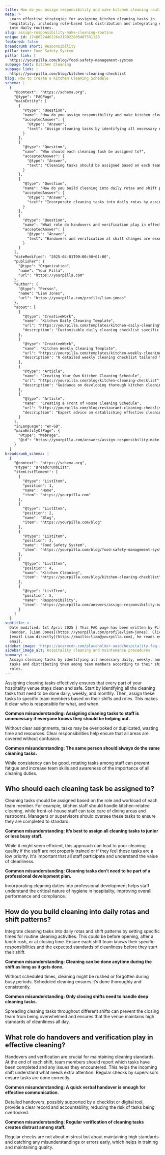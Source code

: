 ```yaml
---
title: How do you assign responsibility and make kitchen cleaning routine?
meta: >
  Learn effective strategies for assigning kitchen cleaning tasks in
  hospitality, including role-based task distribution and integrating cleaning
  into daily routines.
slug: assign-responsibility-make-cleaning-routine
unique id: 1746622446226x219822805487501120
featured: false
breadcrumb short: Responsibility
pillar text: Food Safety System
pillar link: |
  https://yourpilla.com/blog/food-safety-management-system
subpage text: Kitchen Cleaning
subpage link: |
  https://yourpilla.com/blog/kitchen-cleaning-checklist
blog: How to create a Kitchen Cleaning Schedule
schema: |
  {
    "@context": "https://schema.org",
    "@type": "FAQPage",
    "mainEntity": [
      {
        "@type": "Question",
        "name": "How do you assign responsibility and make kitchen cleaning routine?",
        "acceptedAnswer": {
          "@type": "Answer",
          "text": "Assign cleaning tasks by identifying all necessary daily, weekly, and monthly tasks and distributing them among team members according to their shifts and roles. This ensures clear responsibilities and prevents tasks from being overlooked or duplicated. Rotating tasks among staff can help prevent fatigue and increase team skills."
        }
      },
      {
        "@type": "Question",
        "name": "Who should each cleaning task be assigned to?",
        "acceptedAnswer": {
          "@type": "Answer",
          "text": "Cleaning tasks should be assigned based on each team member's role and workload. Kitchen staff should handle kitchen-related cleaning, while front-of-house staff manage dining areas and restrooms. Managers or supervisors should oversee all cleaning tasks to ensure they are completed to the expected standard."
        }
      },
      {
        "@type": "Question",
        "name": "How do you build cleaning into daily rotas and shift patterns?",
        "acceptedAnswer": {
          "@type": "Answer",
          "text": "Incorporate cleaning tasks into daily rotas by assigning specific times for these activities, such as before opening, after lunch rushes, and at closing. Ensure each shift team knows their specific responsibilities and the expected standards before their shift starts. Scheduled cleaning helps ensure thoroughness and consistency during busy periods."
        }
      },
      {
        "@type": "Question",
        "name": "What role do handovers and verification play in effective cleaning?",
        "acceptedAnswer": {
          "@type": "Answer",
          "text": "Handovers and verification at shift changes are essential for maintaining cleaning standards. Each team should report completed tasks and any issues, providing a clear transition for the incoming team. Regular checks by supervisors ensure tasks are correctly completed, supporting training needs and maintaining high standards."
        }
      }
    ],
    "dateModified": "2025-04-01T09:00:00+01:00",
    "publisher": {
      "@type": "Organization",
      "name": "Your Pilla",
      "url": "https://yourpilla.com"
    },
    "author": {
      "@type": "Person",
      "name": "Liam Jones",
      "url": "https://yourpilla.com/profile/liam-jones"
    },
    "about": [
      {
        "@type": "CreativeWork",
        "name": "Kitchen Daily Cleaning Template",
        "url": "https://yourpilla.com/templates/kitchen-daily-cleaning",
        "description": "Customisable daily cleaning checklist specific to kitchen environments to ensure high cleanliness standards."
      },
      {
        "@type": "CreativeWork",
        "name": "Kitchen Weekly Cleaning Template",
        "url": "https://yourpilla.com/templates/kitchen-weekly-cleaning",
        "description": "A detailed weekly cleaning checklist tailored to kitchens, aiding in maintaining cleanliness and hygiene."
      },
      {
        "@type": "Article",
        "name": "Creating Your Own Kitchen Cleaning Schedule",
        "url": "https://yourpilla.com/blog/kitchen-cleaning-checklist",
        "description": "Guidance on developing thorough kitchen cleaning schedules suitable for various kitchen setups."
      },
      {
        "@type": "Article",
        "name": "Creating a Front of House Cleaning Schedule",
        "url": "https://yourpilla.com/blog/restaurant-cleaning-checklists",
        "description": "Expert advice on establishing effective cleaning routines for front-of-house areas in hospitality settings."
      }
    ],
    "inLanguage": "en-GB",
    "mainEntityOfPage": {
      "@type": "WebPage",
      "@id": "https://yourpilla.com/answers/assign-responsibility-make-cleaning-routine"
    }
  }
breadcrumb_schema: |
  {
    "@context": "https://schema.org",
    "@type": "BreadcrumbList",
    "itemListElement": [
      {
        "@type": "ListItem",
        "position": 1,
        "name": "Home",
        "item": "https://yourpilla.com"
      },
      {
        "@type": "ListItem",
        "position": 2,
        "name": "Blog",
        "item": "https://yourpilla.com/blog"
      },
      {
        "@type": "ListItem",
        "position": 3,
        "name": "Food Safety System",
        "item": "https://yourpilla.com/blog/food-safety-management-system"
      },
      {
        "@type": "ListItem",
        "position": 4,
        "name": "Kitchen Cleaning",
        "item": "https://yourpilla.com/blog/kitchen-cleaning-checklist"
      },
      {
        "@type": "ListItem",
        "position": 5,
        "name": "Responsibility",
        "item": "https://yourpilla.com/answers/assign-responsibility-make-cleaning-routine"
      }
    ]
  }
subtitle: >-
  Date modified: 1st April 2025 | This FAQ page has been written by Pilla
  Founder, [Liam Jones](https://yourpilla.com/profile/liam-jones). Click to
  [email Liam directly](https://mailto:liam@yourpilla.com), he reads every
  email.
sidebar_image: 'https://ucarecdn.com/placeholder-uuid/hospitality-faq-image.jpg'
sidebar_image_alt: Hospitality cleaning and maintenance procedures
summary: >-
  Assign cleaning tasks by identifying all necessary daily, weekly, and monthly
  tasks and distributing them among team members according to their shifts and
  roles.
---
```

Assigning cleaning tasks effectively ensures that every part of your hospitality venue stays clean and safe. Start by identifying all the cleaning tasks that need to be done daily, weekly, and monthly. Then, assign these tasks to specific team members based on their shifts and roles. This makes it clear who is responsible for what, and when.

**Common misunderstanding: Assigning cleaning tasks to staff is unnecessary if everyone knows they should be helping out.**

Without clear assignments, tasks may be overlooked or duplicated, wasting time and resources. Clear responsibilities help ensure that all areas are covered without confusion.

**Common misunderstanding: The same person should always do the same cleaning tasks.**

While consistency can be good, rotating tasks among staff can prevent fatigue and increase team skills and awareness of the importance of all cleaning duties.

## Who should each cleaning task be assigned to?

Cleaning tasks should be assigned based on the role and workload of each team member. For example, kitchen staff should handle kitchen-related cleaning, while front-of-house staff can take care of dining areas and restrooms. Managers or supervisors should oversee these tasks to ensure they are completed to standard.

**Common misunderstanding: It’s best to assign all cleaning tasks to junior or less busy staff.**

While it might seem efficient, this approach can lead to poor cleaning quality if the staff are not properly trained or if they feel these tasks are a low priority. It's important that all staff participate and understand the value of cleanliness.

**Common misunderstanding: Cleaning tasks don’t need to be part of a professional development plan.**

Incorporating cleaning duties into professional development helps staff understand the critical nature of hygiene in hospitality, improving overall performance and compliance.

## How do you build cleaning into daily rotas and shift patterns?

Integrate cleaning tasks into daily rotas and shift patterns by setting specific times for routine cleaning activities. This could be before opening, after a lunch rush, or at closing time. Ensure each shift team knows their specific responsibilities and the expected standards of cleanliness before they start their shift.

**Common misunderstanding: Cleaning can be done anytime during the shift as long as it gets done.**

Without scheduled times, cleaning might be rushed or forgotten during busy periods. Scheduled cleaning ensures it’s done thoroughly and consistently.

**Common misunderstanding: Only closing shifts need to handle deep cleaning tasks.**

Spreading cleaning tasks throughout different shifts can prevent the closing team from being overwhelmed and ensures that the venue maintains high standards of cleanliness all day.

## What role do handovers and verification play in effective cleaning?

Handovers and verification are crucial for maintaining cleaning standards. At the end of each shift, team members should report which tasks have been completed and any issues they encountered. This helps the incoming shift understand what needs extra attention. Regular checks by supervisors ensure tasks are done correctly.

**Common misunderstanding: A quick verbal handover is enough for effective communication.**

Detailed handovers, possibly supported by a checklist or digital tool, provide a clear record and accountability, reducing the risk of tasks being overlooked.

**Common misunderstanding: Regular verification of cleaning tasks creates distrust among staff.**

Regular checks are not about mistrust but about maintaining high standards and catching any misunderstandings or errors early, which helps in training and maintaining quality.
